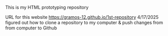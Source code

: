 This is my HTML prototyping repository

 URL for this website https://gramos-12.github.io/1st-repository
4/17/2025 figured out how to clone a repository to my computer & push changes from from computer to Github